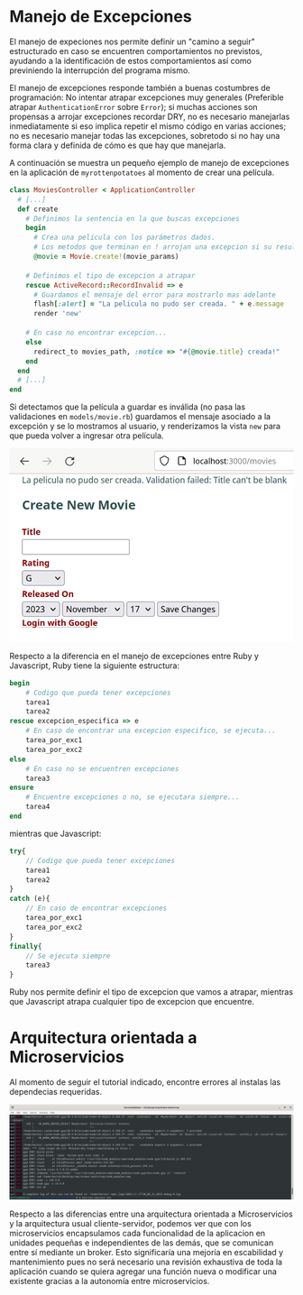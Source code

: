 # Manejo de Excepciones
El manejo de expeciones nos permite definir un "camino a seguir" estructurado en caso se encuentren comportamientos no previstos, ayudando a la identificación de estos comportamientos así como previniendo la interrupción del programa mismo. 

El manejo de excepciones responde también a buenas costumbres de programación: No intentar atrapar excepciones muy generales (Preferible atrapar `AuthenticationError` sobre `Error`); si muchas acciones son propensas a arrojar excepciones recordar DRY, no es necesario manejarlas inmediatamente si eso implica repetir el mismo código en varias acciones; no es necesario manejar todas las excepciones, sobretodo si no hay una forma clara y definida de cómo es que hay que manejarla.  

A continuación se muestra un pequeño ejemplo de manejo de excepciones en la aplicación de `myrottenpotatoes` al momento de crear una película.

```ruby
class MoviesController < ApplicationController
  # [...]
  def create
    # Definimos la sentencia en la que buscas excepciones
    begin
      # Crea una pelicula con los parámetros dados.
      # Los metodos que terminan en ! arrojan una excepcion si su resultado es nil
      @movie = Movie.create!(movie_params)

    # Definimos el tipo de excepcion a atrapar
    rescue ActiveRecord::RecordInvalid => e
      # Guardamos el mensaje del error para mostrarlo mas adelante
      flash[:alert] = "La pelicula no pudo ser creada. " + e.message
      render 'new'

    # En caso no encontrar excepcion...
    else
      redirect_to movies_path, :notice => "#{@movie.title} creada!"
    end
  end
  # [...]
end
```

Si detectamos que la película a guardar es inválida (no pasa las validaciones en `models/movie.rb`) guardamos el mensaje asociado a la excepción y se lo mostramos al usuario, y renderizamos la vista `new` para que pueda volver a ingresar otra película.

![](/imgs/ExceptionHandling.png)

Respecto a la diferencia en el manejo de excepciones entre Ruby y Javascript, Ruby tiene la siguiente estructura:

```ruby
begin
    # Codigo que pueda tener excepciones
    tarea1
    tarea2
rescue excepcion_especifica => e
    # En caso de encontrar una excepcion especifico, se ejecuta...
    tarea_por_exc1
    tarea_por_exc2
else
    # En caso no se encuentren excepciones
    tarea3
ensure
    # Encuentre excepciones o no, se ejecutara siempre...
    tarea4
end
```

mientras que Javascript:

```javascript
try{
    // Codigo que pueda tener excepciones
    tarea1
    tarea2
}
catch (e){
    // En caso de encontrar excepciones
    tarea_por_exc1
    tarea_por_exc2
}
finally{
    // Se ejecuta siempre
    tarea3
}

```
Ruby nos permite definir el tipo de excepcion que vamos a atrapar, mientras que Javascript atrapa cualquier tipo de excepcion que encuentre.

# Arquitectura orientada a Microservicios

Al momento de seguir el tutorial indicado, encontre errores al instalas las dependecias requeridas.

![](/imgs/Error-Nodejs.png)

Respecto a las diferencias entre una arquitectura orientada a Microservicios y la arquitectura usual cliente-servidor, podemos ver que con los microservicios encapsulamos cada funcionalidad de la aplicacion en unidades pequeñas e independientes de las demás, que se comunican entre sí mediante un broker. Esto significaría una mejoría en escabilidad y mantenimiento pues no será necesario una revisión exhaustiva de toda la aplicación cuando se quiera agregar una función nueva o modificar una existente gracias a la autonomía entre microservicios.